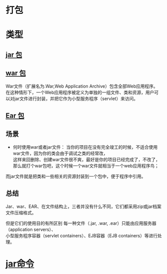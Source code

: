 # 打包

# 类型

## [jar 包](jar.md)

## [war 包](war.md)

War文件（扩展名为.War,Web Application Archive）包含全部Web应用程序。
在这种情形下，一个Web应用程序被定义为单独的一组文件、类和资源，用户可以对jar文件进行封装，并把它作为小型服务程序（servlet）来访问。

## [Ear 包](Ear)

## 场景
* 何时使用war或者jar文件：
当你的项目在没有完全竣工的时候，不适合使用war文件，因为你的类会由于调试之类的经常改，  
这样来回删除、创建war文件很不爽，最好是你的项目已经完成了，不改了，  
那么就打个war包吧，这个时候一个war文件就相当于一个web应用程序鸟；

而jar文件就是把类和一些相关的资源封装到一个包中，便于程序中引用。

## 总结
Jar、war、EAR、在文件结构上，三者并没有什么不同，它们都采用zip或jar档案文件压缩格式。

但是它们的使用目的有所区别
每一种文件（.jar, .war, .ear）只能由应用服务器（application servers）、  
小型服务程序容器（servlet containers）、EJB容器（EJB containers）等进行处理。  

# [jar命令](cmd-jar.md)

